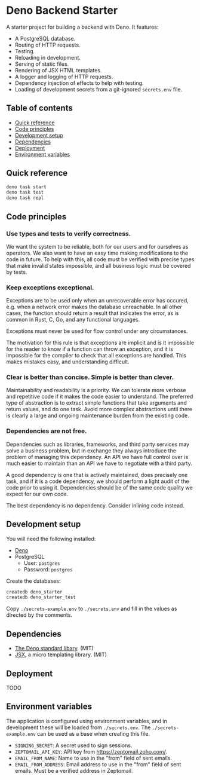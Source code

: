 # Deno Backend Starter

A starter project for building a backend with Deno. It features:

- A PostgreSQL database.
- Routing of HTTP requests.
- Testing.
- Reloading in development.
- Serving of static files.
- Rendering of JSX HTML templates.
- A logger and logging of HTTP requests.
- Dependency injection of effects to help with testing.
- Loading of development secrets from a git-ignored `secrets.env` file.

## Table of contents

- [Quick reference](#quick-reference)
- [Code principles](#code-principles)
- [Development setup](#development-setup)
- [Dependencies](#dependencies)
- [Deployment](#deployment)
- [Environment variables](#environment-variables)

## Quick reference

```sh
deno task start
deno task test
deno task repl
```


## Code principles

### Use types and tests to verify correctness.

We want the system to be reliable, both for our users and for ourselves as
operators. We also want to have an easy time making modifications to the code in
future. To help with this, all code must be verified with precise types that
make invalid states impossible, and all business logic must be covered by tests.

### Keep exceptions exceptional.

Exceptions are to be used only when an unrecoverable error has occured, e.g.
when a network error makes the database unreachable. In all other cases, the
function should return a result that indicates the error, as is common in Rust,
C, Go, and any functional languages.

Exceptions must never be used for flow control under any circumstances.

The motivation for this rule is that exceptions are implicit and is it
impossible for the reader to know if a function can throw an exception, and it
is impossible for the compiler to check that all exceptions are handled. This
makes mistakes easy, and understanding difficult.

### Clear is better than concise. Simple is better than clever.

Maintainability and readability is a priority. We can tolerate more verbose and
repetitive code if it makes the code easier to understand. The preferred type of
abstraction is to extract simple functions that take arguments and return
values, and do one task. Avoid more complex abstractions until there is clearly
a large and ongoing maintenance burden from the existing code.

### Dependencies are not free.

Dependencies such as libraries, frameworks, and third party services may solve a
business problem, but in exchange they always introduce the problem of managing
this dependency. An API we have full control over is much easier to maintain
than an API we have to negotiate with a third party.

A good dependency is one that is actively maintained, does precisely one task,
and if it is a code dependency, we should perform a light audit of the code
prior to using it. Dependencies should be of the same code quality we expect for
our own code.

The best dependency is no dependency. Consider inlining code instead.


## Development setup

You will need the following installed:

- [Deno](https://deno.land/)
- PostgreSQL
  - User: `postgres`
  - Password: `postgres`

Create the databases:

```sh
createdb deno_starter
createdb deno_starter_test
```

Copy `./secrets-example.env` to `./secrets.env` and fill in the values as
directed by the comments.


## Dependencies

- [The Deno standard libary](https://deno.land/std). (MIT)
- [JSX](https://deno.land/x/jsx@v0.1.5), a micro templating library.
  (MIT)

## Deployment

TODO


## Environment variables

The application is configured using environment variables, and in development
these will be loaded from `./secrets.env`. The `./secrets-example.env` can
be used as a base when creating this file.

- `SIGNING_SECRET`: A secret used to sign sessions.
- `ZEPTOMAIL_API_KEY`: API key from https://zeptomail.zoho.com/.
- `EMAIL_FROM_NAME`: Name to use in the "from" field of sent emails.
- `EMAIL_FROM_ADDRESS`: Email address to use in the "from" field of sent emails.
  Must be a verified address in Zeptomail.
